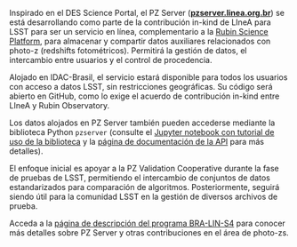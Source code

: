 Inspirado en el DES Science Portal, el PZ Server ([**pzserver.linea.org.br**](https://pzserver.linea.org.br/)) se está desarrollando como parte de la contribución in-kind de LIneA para LSST para ser un servicio en línea, complementario a la [Rubin Science Platform](https://data.lsst.cloud/), para almacenar y compartir datos auxiliares relacionados con photo-z (redshifts fotométricos). Permitirá la gestión de datos, el intercambio entre usuarios y el control de procedencia.

Alojado en IDAC-Brasil, el servicio estará disponible para todos los usuarios con acceso a datos LSST, sin restricciones geográficas. Su código será abierto en GitHub, como lo exige el acuerdo de contribución in-kind entre LIneA y Rubin Observatory.

Los datos alojados en PZ Server también pueden accederse mediante la biblioteca Python `pzserver` (consulte el [Jupyter notebook con tutorial de uso de la biblioteca](https://github.com/linea-it/pzserver/blob/main/docs/notebooks/pzserver_tutorial.ipynb) y la [página de documentación de la API](https://linea-it.github.io/pzserver/) para más detalles).

El enfoque inicial es apoyar a la PZ Validation Cooperative durante la fase de pruebas de LSST, permitiendo el intercambio de conjuntos de datos estandarizados para comparación de algoritmos. Posteriormente, seguirá siendo útil para la comunidad LSST en la gestión de diversos archivos de prueba.

Acceda a la [página de descripción del programa BRA-LIN-S4](https://linea-it.github.io/pz-lsst-inkind-doc/) para conocer más detalles sobre PZ Server y otras contribuciones en el área de photo-zs.
